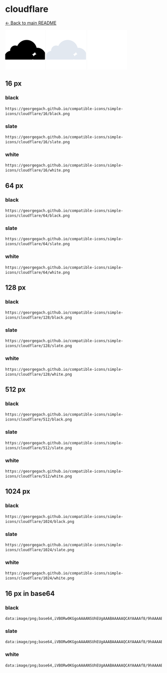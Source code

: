 # cloudflare

[← Back to main README](../../README.md)


<img src="./128/black.png" width="128" alt="cloudflare black icon" />
<img src="./128/slate.png" width="128" alt="cloudflare slate icon" />
<img src="./128/white.png" width="128" alt="cloudflare white icon" />

## 16 px

### black
```
https://georgegach.github.io/compatible-icons/simple-icons/cloudflare/16/black.png
```

### slate
```
https://georgegach.github.io/compatible-icons/simple-icons/cloudflare/16/slate.png
```

### white
```
https://georgegach.github.io/compatible-icons/simple-icons/cloudflare/16/white.png
```

## 64 px

### black
```
https://georgegach.github.io/compatible-icons/simple-icons/cloudflare/64/black.png
```

### slate
```
https://georgegach.github.io/compatible-icons/simple-icons/cloudflare/64/slate.png
```

### white
```
https://georgegach.github.io/compatible-icons/simple-icons/cloudflare/64/white.png
```

## 128 px

### black
```
https://georgegach.github.io/compatible-icons/simple-icons/cloudflare/128/black.png
```

### slate
```
https://georgegach.github.io/compatible-icons/simple-icons/cloudflare/128/slate.png
```

### white
```
https://georgegach.github.io/compatible-icons/simple-icons/cloudflare/128/white.png
```

## 512 px

### black
```
https://georgegach.github.io/compatible-icons/simple-icons/cloudflare/512/black.png
```

### slate
```
https://georgegach.github.io/compatible-icons/simple-icons/cloudflare/512/slate.png
```

### white
```
https://georgegach.github.io/compatible-icons/simple-icons/cloudflare/512/white.png
```

## 1024 px

### black
```
https://georgegach.github.io/compatible-icons/simple-icons/cloudflare/1024/black.png
```

### slate
```
https://georgegach.github.io/compatible-icons/simple-icons/cloudflare/1024/slate.png
```

### white
```
https://georgegach.github.io/compatible-icons/simple-icons/cloudflare/1024/white.png
```

## 16 px in base64

### black
```
data:image/png;base64,iVBORw0KGgoAAAANSUhEUgAAABAAAAAQCAYAAAAf8/9hAAAABmJLR0QA/wD/AP+gvaeTAAAAnklEQVQ4je3PLQoCYRgE4GfxL3gBmx7AZhI8g1nEA3gLo92zGAyiwW7QaBYx+BcUwaDlE5aF1e06MDAM77zM8McndLDEBisMUMgaHuKEZ4x3zJBLC9UwxgS7RPjNK3ppD9YpoSTPWKAL+cA+KhmmHcOUFupoRJijiVLs6BH0A1HQEUZoo4pymOSQsfoFU+xj3i3CNtT6hmKYe0t4P48X32Q5WpoIGCUAAAAASUVORK5CYII=
```

### slate
```
data:image/png;base64,iVBORw0KGgoAAAANSUhEUgAAABAAAAAQCAYAAAAf8/9hAAAABmJLR0QA/wD/AP+gvaeTAAAA/UlEQVQ4je2QMUoDYRSEv/lZkkLEJUWyTdTCzqCFNoJtWmtvYE7gEbQXwQuInWew8wLpFVYxC8KahKgJwYxFogSC7gF0yjdvhvc9+Jd+MtIsP5TCsc0y8G75+rkan+xK48KCh6fuqQMtIJ4bj4xvV2txU9LHQsF952U9gnMHRTbbgmSx2m9SOKrXVi4XCtKs2wYav/HO1LPdDvJFPalcRbajx6zfAicuipoceShpf4Iaaae3ozTr3oD2wOXZWs7XoyYeI0+vVJDkM+wDW2vAEvg1wmyh7zBABXsOcEZp97GaEhuG6tRROSJoiH1XSG5KFps2A2AAYFEqzP0BfQJgbGLa3F/TrQAAAABJRU5ErkJggg==
```

### white
```
data:image/png;base64,iVBORw0KGgoAAAANSUhEUgAAABAAAAAQCAYAAAAf8/9hAAAABmJLR0QA/wD/AP+gvaeTAAAAsklEQVQ4je2PIW5CURBFz0s/IHAVBAcLKApFwhrQhLCA7gKJ71oQVa1AkiBAogmKQkg+JUEczBNA+sL39Kibm7kzd+CfJGpfnasrdaGO1FLR8FjdectJ/VJfUqGmOlE/1Y1/k6vD1IJlInTPXp2qA4BMzYB3oF7gux/gBHSBN7Ud1G+gA1Suhs5Rn4EQdQA+gB7QAKpAHtQt8Frg+gGYAS2gFr3foK5jrUeUgQw43nlPzwWZWa5iivjtAAAAAABJRU5ErkJggg==
```

